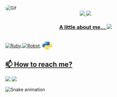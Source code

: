 
<img align="leaft" alt="Gif" height="300" width="1090" style="border-radius:50px;"  src="https://camo.githubusercontent.com/5dc6ee33381917e41fc9c4951799268998f11a9b864399bf79a0842e4f9b194d/68747470733a2f2f692e696d6775722e636f6d2f315a76566b44632e676966">

<div align="center">
  <a href="https://www.linkedin.com/in/gustavohmachado/">
  <img height="160em" src="https://github-readme-stats.vercel.app/api?username=GustavoMachado22&show_icons=true&theme=dracula&include_all_commits=true&count_private=false"/> 
  <img height="160em" src="https://github-readme-stats.vercel.app/api/top-langs/?username=GustavoMachado22&layout=compact&langs_count=7&theme=dracula"/>

### A little about me...  <img src="https://media.giphy.com/media/VgCDAzcKvsR6OM0uWg/giphy.gif" width="60"> 
    
 </div>
  
 </div>
    
</div>
<div style="display: inline_block"><br>
  <img align="center" alt="Ruby" height="30" width="100" src="https://img.shields.io/badge/Ruby-CC342D?style=for-the-badge&logo=ruby&logoColor=white">
  <img align="center" alt="Robot" height="30" width="150" src="https://img.shields.io/badge/Robot%20Framework-000000?style=for-the-badge&logo=robot-framework&logoColor=white">
    <img align="center" alt="Python" height="30" width="40" src="https://raw.githubusercontent.com/devicons/devicon/master/icons/python/python-original.svg">
</div>
  
  ## 📫 How to reach me?
<div> 
  <a href="https://www.linkedin.com/in/gustavohmachado/" target="_blank"><img src="https://img.shields.io/badge/-LinkedIn-%230077B5?style=for-the-badge&logo=linkedin&logoColor=white" target="_blank"></a> 
  <a href="https://www.instagram.com/gustavoaxe/" target="_blank"><img src="https://img.shields.io/badge/-Instagram-%23E4405F?style=for-the-badge&logo=instagram&logoColor=white" target="_blank"></a>  
 <div> 
   
![Snake animation](https://github.com/GustavoMachado22/GustavoMachado22/blob/output/github-contribution-grid-snake.svg)
   
